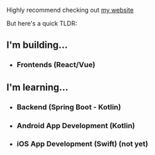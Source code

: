 Highly recommend checking out [my website](https://lostmypillow.github.io)

But here's a quick TLDR:

## I'm building...
- ### Frontends (React/Vue)

## I'm learning...
- ### Backend (Spring Boot - Kotlin)
- ### Android App Development (Kotlin)
- ### iOS App Development (Swift) (not yet)


<!--
**lostmypillow/lostmypillow** is a ✨ _special_ ✨ repository because its `README.md` (this file) appears on your GitHub profile.

Here are some ideas to get you started:

- 🔭 I’m currently working on ...
- 🌱 I’m currently learning ...
- 👯 I’m looking to collaborate on ...
- 🤔 I’m looking for help with ...
- 💬 Ask me about ...
- 📫 How to reach me: ...
- 😄 Pronouns: ...
- ⚡ Fun fact: ...
-->
